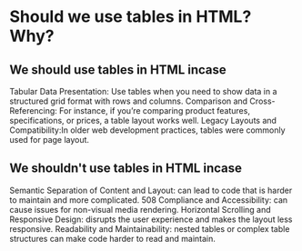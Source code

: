 
# Should we use tables in HTML? Why?
## We should use tables in HTML incase
Tabular Data Presentation: Use tables when you need to show data in a structured grid format with rows and columns.
Comparison and Cross-Referencing: For instance, if you’re comparing product features, specifications, or prices, a table layout works well.
Legacy Layouts and Compatibility:In older web development practices, tables were commonly used for page layout.
## We shouldn't use tables in HTML incase
Semantic Separation of Content and Layout: can lead to code that is harder to maintain and more complicated.
508 Compliance and Accessibility: can cause issues for non-visual media rendering.
Horizontal Scrolling and Responsive Design: disrupts the user experience and makes the layout less responsive.
Readability and Maintainability: nested tables or complex table structures can make code harder to read and maintain.
